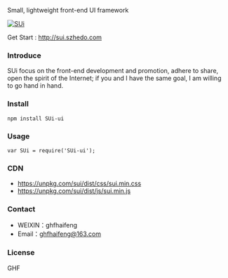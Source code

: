 Small, lightweight front-end UI framework

[![SUi](http://sui.szhedo.com/docs/images/banner.jpg)](http://sui.szhedo.com)

Get Start : http://sui.szhedo.com

### Introduce
SUi focus on the front-end development and promotion, adhere to share, open the spirit of the Internet; if you and I have the same goal, I am willing to go hand in hand.

### Install
```
npm install SUi-ui
```

### Usage
```
var SUi = require('SUi-ui');
```
### CDN

- https://unpkg.com/sui/dist/css/sui.min.css
- https://unpkg.com/sui/dist/js/sui.min.js

### Contact

- WEIXIN：ghfhaifeng
- Email：ghfhaifeng@163.com

### License
GHF